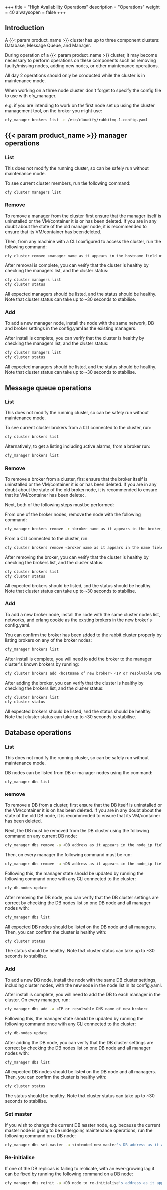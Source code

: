 +++
title = "High Availability Operations"
description = "Operations"
weight = 40
alwaysopen = false
+++

## Introduction

A {{< param product_name >}} cluster has up to three component clusters: Database, Message Queue, and Manager.

During operation of a {{< param product_name >}} cluster, it may become necessary to perform operations on these components such as removing faulty/missing nodes, adding new nodes, or other maintenance operations.

All day 2 operations should only be conducted while the cluster is in maintenance mode.

When working on a three node cluster, don't forget to specify the config file to use with cfy_manager.

e.g. if you are intending to work on the first node set up using the cluster management tool, on the broker you might use:

```bash
cfy_manager brokers list -c /etc/cloudify/rabbitmq-1.config.yaml
```

## {{< param product_name >}} manager operations  

### List

This does not modify the running cluster, so can be safely run without maintenance mode.

To see current cluster members, run the following command:

```bash
cfy cluster managers list
```

### Remove

To remove a manager from the cluster, first ensure that the manager itself is uninstalled or the VM/container it is on has been deleted.
If you are in any doubt about the state of the old manager node, it is recommended to ensure that its VM/container has been deleted.

Then, from any machine with a CLI configured to access the cluster, run the following command:

```bash  
cfy cluster remove <manager name as it appears in the hostname field of the managers list command>
``` 

After removal is complete, you can verify that the cluster is healthy by checking the managers list, and the cluster status:
```bash
cfy cluster managers list
cfy cluster status
```
All expected managers should be listed, and the status should be healthy. Note that cluster status can take up to ~30 seconds to stabilise.

### Add

To add a new manager node, install the node with the same network, DB and broker settings in the config.yaml as the existing managers.

After install is complete, you can verify that the cluster is healthy by checking the managers list, and the cluster status:
```bash
cfy cluster managers list
cfy cluster status
```
All expected managers should be listed, and the status should be healthy. Note that cluster status can take up to ~30 seconds to stabilise.


## Message queue operations

### List

This does not modify the running cluster, so can be safely run without maintenance mode.

To see current cluster brokers from a CLI connected to the cluster, run:
```bash
cfy cluster brokers list
```

Alternatively, to get a listing including active alarms, from a broker run:
```bash
cfy_manager brokers list
```

### Remove

To remove a broker from a cluster, first ensure that the broker itself is uninstalled or the VM/container it is on has been deleted.
If you are in any doubt about the state of the old broker node, it is recommended to ensure that its VM/container has been deleted.

Next, both of the following steps must be performed:

From one of the broker nodes, remove the node with the following command:
```bash
cfy_manager brokers remove -r <broker name as it appears in the broker_name field of the cfy_manager brokers list>
```

From a CLI connected to the cluster, run:
```bash
cfy cluster brokers remove <broker name as it appears in the name field of the cfy cluster brokers list>
```

After removing the broker, you can verify that the cluster is healthy by checking the brokers list, and the cluster status:
```bash
cfy cluster brokers list
cfy cluster status
```
All expected brokers should be listed, and the status should be healthy. Note that cluster status can take up to ~30 seconds to stabilise.

### Add

To add a new broker node, install the node with the same cluster nodes list, networks, and erlang cookie as the existing brokers in the new broker's config.yaml.

You can confirm the broker has been added to the rabbit cluster properly by listing brokers on any of the broker nodes:
```bash
cfy_manager brokers list
```

After install is complete, you will need to add the broker to the manager cluster's known brokers by running:
```bash
cfy cluster brokers add <hostname of new broker> <IP or resolvable DNS name of new broker>
```

After adding the broker, you can verify that the cluster is healthy by checking the brokers list, and the cluster status:
```bash
cfy cluster brokers list
cfy cluster status
```
All expected brokers should be listed, and the status should be healthy. Note that cluster status can take up to ~30 seconds to stabilise.


## Database operations

### List

This does not modify the running cluster, so can be safely run without maintenance mode.

DB nodes can be listed from DB or manager nodes using the command:
```bash
cfy_manager dbs list
```

### Remove

To remove a DB from a cluster, first ensure that the DB itself is uninstalled or the VM/container it is on has been deleted.
If you are in any doubt about the state of the old DB node, it is recommended to ensure that its VM/container has been deleted.

Next, the DB must be removed from the DB cluster using the following command on any current DB node:
```bash
cfy_manager dbs remove -a <DB address as it appears in the node_ip field of the cfy_manager dbs list>
```

Then, on every manager the following command must be run:
```bash
cfy_manager dbs remove -a <DB address as it appears in the node_ip field of the cfy_manager dbs list>
```

Following this, the manager state should be updated by running the following command once with any CLI connected to the cluster:
```bash
cfy db-nodes update
```

After removing the DB node, you can verify that the DB cluster settings are correct by checking the DB nodes list on one DB node and all manager nodes with:
```bash
cfy_manager dbs list
```
All expected DB nodes should be listed on the DB node and all managers.
Then, you can confirm the cluster is healthy with:
```bash
cfy cluster status
```
The status should be healthy. Note that cluster status can take up to ~30 seconds to stabilise.

### Add

To add a new DB node, install the node with the same DB cluster settings, including cluster nodes, with the new node in the node list in its config.yaml.

After install is complete, you will need to add the DB to each manager in the cluster. On every manager, run:
```bash
cfy_manager dbs add -a <IP or resolvable DNS name of new broker>
```

Following this, the manager state should be updated by running the following command once with any CLI connected to the cluster:
```bash
cfy db-nodes update
```

After adding the DB node, you can verify that the DB cluster settings are correct by checking the DB nodes list on one DB node and all manager nodes with:
```bash
cfy_manager dbs list
```
All expected DB nodes should be listed on the DB node and all managers.
Then, you can confirm the cluster is healthy with:
```bash
cfy cluster status
```
The status should be healthy. Note that cluster status can take up to ~30 seconds to stabilise.

### Set master

If you wish to change the current DB master node, e.g. because the current master node is going to be undergoing maintenance operations, run the following command on a DB node:
```bash
cfy_manager dbs set-master -a <intended new master's DB address as it appears in the node_ip field of the cfy_manager dbs list>
```

### Re-initialise

If one of the DB replicas is failing to replicate, with an ever-growing lag it can be fixed by running the following command on a DB node:
```bash
cfy_manager dbs reinit -a <DB node to re-initialise's address as it appears in the node_ip field of the cfy_manager dbs list>
```